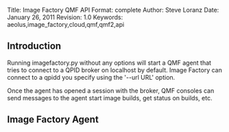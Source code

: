 Title: Image Factory QMF API
Format: complete
Author: Steve Loranz
Date: January 26, 2011
Revision: 1.0
Keywords: aeolus,image_factory,cloud,qmf,qmf2,api

**Introduction**
----------------
Running imagefactory.py without any options will start a QMF agent that tries to connect to a QPID broker on localhost by default.  Image Factory can connect to a qpidd you specify using the '--url URL' option.

Once the agent has opened a session with the broker, QMF consoles can send messages to the agent start image builds, get status on builds, etc.

**Image Factory Agent**
-----------------------

